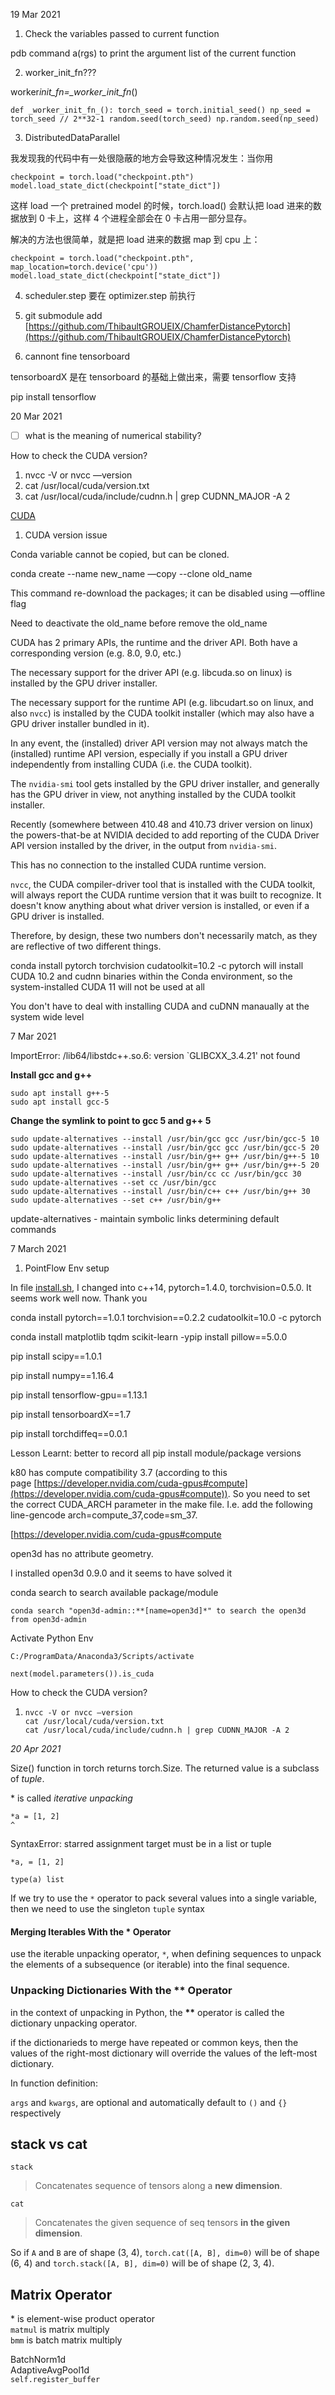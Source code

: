 19 Mar 2021

1. Check the variables passed to current function

pdb command a(rgs) to print the argument list of the current function

2. worker_init_fn???

worker*init_fn=\_worker_init_fn*()

`def _worker_init_fn_(): torch_seed = torch.initial_seed() np_seed = torch_seed // 2**32-1 random.seed(torch_seed) np.random.seed(np_seed)`

3. DistributedDataParallel

我发现我的代码中有一处很隐蔽的地方会导致这种情况发生：当你用

`checkpoint = torch.load("checkpoint.pth") model.load_state_dict(checkpoint["state_dict"])`

这样 load 一个 pretrained model 的时候，torch.load() 会默认把 load 进来的数据放到 0 卡上，这样 4 个进程全部会在 0 卡占用一部分显存。

解决的方法也很简单，就是把 load 进来的数据 map 到 cpu 上：

`checkpoint = torch.load("checkpoint.pth", map_location=torch.device('cpu')) model.load_state_dict(checkpoint["state_dict"])`

4. scheduler.step 要在 optimizer.step 前执行

5. git submodule add [https://github.com/ThibaultGROUEIX/ChamferDistancePytorch](https://github.com/ThibaultGROUEIX/ChamferDistancePytorch)

6. cannont fine tensorboard

tensorboardX 是在 tensorboard 的基础上做出来，需要 tensorflow 支持

pip install tensorflow

20 Mar 2021

- [ ] what is the meaning of numerical stability?

How to check the CUDA version?

1. nvcc -V or nvcc —version
1. cat /usr/local/cuda/version.txt
1. cat /usr/local/cuda/include/cudnn.h | grep CUDNN_MAJOR -A 2

[CUDA](https://www.notion.so/2b311da656104a54bc4d003f7dcaceb5)

1. CUDA version issue

Conda variable cannot be copied, but can be cloned.

conda create --name new_name —copy --clone old_name

This command re-download the packages; it can be disabled using —offline flag

Need to deactivate the old_name before remove the old_name

CUDA has 2 primary APIs, the runtime and the driver API. Both have a corresponding version (e.g. 8.0, 9.0, etc.)

The necessary support for the driver API (e.g. libcuda.so on linux) is installed by the GPU driver installer.

The necessary support for the runtime API (e.g. libcudart.so on linux, and also `nvcc`) is installed by the CUDA toolkit installer (which may also have a GPU driver installer bundled in it).

In any event, the (installed) driver API version may not always match the (installed) runtime API version, especially if you install a GPU driver independently from installing CUDA (i.e. the CUDA toolkit).

The `nvidia-smi` tool gets installed by the GPU driver installer, and generally has the GPU driver in view, not anything installed by the CUDA toolkit installer.

Recently (somewhere between 410.48 and 410.73 driver version on linux) the powers-that-be at NVIDIA decided to add reporting of the CUDA Driver API version installed by the driver, in the output from `nvidia-smi`.

This has no connection to the installed CUDA runtime version.

`nvcc`, the CUDA compiler-driver tool that is installed with the CUDA toolkit, will always report the CUDA runtime version that it was built to recognize. It doesn't know anything about what driver version is installed, or even if a GPU driver is installed.

Therefore, by design, these two numbers don't necessarily match, as they are reflective of two different things.

conda install pytorch torchvision cudatoolkit=10.2 -c pytorch will install CUDA 10.2 and cudnn binaries within the Conda environment, so the system-installed CUDA 11 will not be used at all

You don't have to deal with installing CUDA and cuDNN manaually at the system wide level

7 Mar 2021

ImportError: /lib64/libstdc++.so.6: version `GLIBCXX_3.4.21' not found

**Install gcc and g++**

```
sudo apt install g++-5
sudo apt install gcc-5

```

**Change the symlink to point to gcc 5 and g++ 5**

```
sudo update-alternatives --install /usr/bin/gcc gcc /usr/bin/gcc-5 10
sudo update-alternatives --install /usr/bin/gcc gcc /usr/bin/gcc-5 20
sudo update-alternatives --install /usr/bin/g++ g++ /usr/bin/g++-5 10
sudo update-alternatives --install /usr/bin/g++ g++ /usr/bin/g++-5 20
sudo update-alternatives --install /usr/bin/cc cc /usr/bin/gcc 30
sudo update-alternatives --set cc /usr/bin/gcc
sudo update-alternatives --install /usr/bin/c++ c++ /usr/bin/g++ 30
sudo update-alternatives --set c++ /usr/bin/g++
```

update-alternatives - maintain symbolic links determining default commands

7 March 2021

1. PointFlow Env setup

In file [install.sh](http://install.sh/), I changed into c++14, pytorch=1.4.0, torchvision=0.5.0. It seems work well now. Thank you

conda install pytorch==1.0.1 torchvision==0.2.2 cudatoolkit=10.0 -c pytorch

conda install matplotlib tqdm scikit-learn -ypip install pillow==5.0.0

pip install scipy==1.0.1

pip install numpy==1.16.4

pip install tensorflow-gpu==1.13.1

pip install tensorboardX==1.7

pip install torchdiffeq==0.0.1

Lesson Learnt: better to record all pip install module/package versions

k80 has compute compatibility 3.7 (according to this page [https://developer.nvidia.com/cuda-gpus#compute](https://developer.nvidia.com/cuda-gpus#compute)). So you need to set the correct CUDA_ARCH parameter in the make file. I.e. add the following line-gencode arch=compute_37,code=sm_37.

[https://developer.nvidia.com/cuda-gpus#compute

open3d has no attribute geometry.

I installed open3d 0.9.0 and it seems to have solved it

conda search to search available package/module

```
conda search "open3d-admin::**[name=open3d]*" to search the open3d from open3d-admin
```

Activate Python Env

```
C:/ProgramData/Anaconda3/Scripts/activate

next(model.parameters()).is_cuda
```

How to check the CUDA version?

1. ```
   nvcc -V or nvcc —version
   cat /usr/local/cuda/version.txt
   cat /usr/local/cuda/include/cudnn.h | grep CUDNN_MAJOR -A 2
   ```

_20 Apr 2021_

Size() function in torch returns torch.Size. The returned value is a subclass of _tuple_.

\* is called _iterative unpacking_

    *a = [1, 2]
    ^

SyntaxError: starred assignment target must be in a list or tuple

`*a, = [1, 2]`

`type(a) list`

If we try to use the `*` operator to pack several values into a single variable, then we need to use the singleton `tuple` syntax

#### Merging Iterables With the \* Operator

use the iterable unpacking operator, `*`, when defining sequences to unpack the elements of a subsequence (or iterable) into the final sequence.

### Unpacking Dictionaries With the \*\* Operator

in the context of unpacking in Python, the **\*\*** operator is called the dictionary unpacking operator.

if the dictionarieds to merge have repeated or common keys, then the values of the right-most dictionary will override the values of the left-most dictionary.

In function definition:

`args` and `kwargs`, are optional and automatically default to `()` and `{}` respectively

## stack vs cat

```
stack
```

> Concatenates sequence of tensors along a **new dimension**.

```
cat
```

> Concatenates the given sequence of seq tensors **in the given dimension**.

So if `A` and `B` are of shape (3, 4), `torch.cat([A, B], dim=0)` will be of shape (6, 4) and `torch.stack([A, B], dim=0)` will be of shape (2, 3, 4).

## Matrix Operator

\* is element-wise product operator \
`matmul` is matrix multiply \
`bmm` is batch matrix multiply

BatchNorm1d \
AdaptiveAvgPool1d \
`self.register_buffer`

